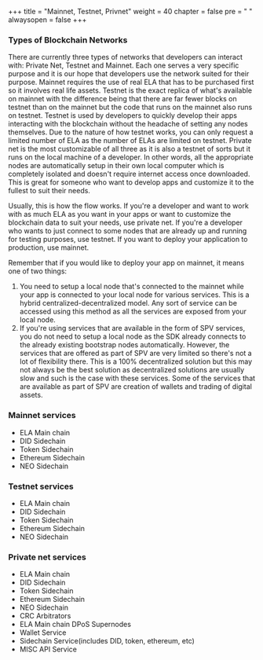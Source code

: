 +++
title = "Mainnet, Testnet, Privnet"
weight = 40
chapter = false
pre = "<i class='fa ela-page'></i> "
alwaysopen = false
+++

### Types of Blockchain Networks
There are currently three types of networks that developers can interact with: Private Net, Testnet and Mainnet. Each one serves a very specific purpose and it is our hope that developers use the network suited for their purpose. Mainnet requires the use of real ELA that has to be purchased first so it involves real life assets. Testnet is the exact replica of what's available on mainnet with the difference being that there are far fewer blocks on testnet than on the mainnet but the code that runs on the mainnet also runs on testnet. Testnet is used by developers to quickly develop their apps interacting with the blockchain without the headache of setting any nodes themselves. Due to the nature of how testnet works, you can only request a limited number of ELA as the number of ELAs are limited on testnet. Private net is the most customizable of all three as it is also a testnet of sorts but it runs on the local machine of a developer. In other words, all the appropriate nodes are automatically setup in their own local computer which is completely isolated and doesn't require internet access once downloaded. This is great for someone who want to develop apps and customize it to the fullest to suit their needs.

Usually, this is how the flow works. If you're a developer and want to work with as much ELA as you want in your apps or want to customize the blockchain data to suit your needs, use private net. If you're a developer who wants to just connect to some nodes that are already up and running for testing purposes, use testnet. If you want to deploy your application to production, use mainnet.

Remember that if you would like to deploy your app on mainnet, it means one of two things:
1) You need to setup a local node that's connected to the mainnet while your app is connected to your local node for various services. This is a hybrid centralized-decentralized model. Any sort of service can be accessed using this method as all the services are exposed from your local node.
2) If you're using services that are available in the form of SPV services, you do not need to setup a local node as the SDK already connects to the already existing bootstrap nodes automatically. However, the services that are offered as part of SPV are very limited so there's not a lot of flexibility there. This is a 100% decentralized solution but this may not always be the best solution as decentralized solutions are usually slow and such is the case with these services. Some of the services that are available as part of SPV are creation of wallets and trading of digital assets.

### Mainnet services
- ELA Main chain
- DID Sidechain
- Token Sidechain
- Ethereum Sidechain
- NEO Sidechain

### Testnet services
- ELA Main chain
- DID Sidechain
- Token Sidechain
- Ethereum Sidechain
- NEO Sidechain

### Private net services
- ELA Main chain
- DID Sidechain
- Token Sidechain
- Ethereum Sidechain
- NEO Sidechain
- CRC Arbitrators
- ELA Main chain DPoS Supernodes
- Wallet Service
- Sidechain Service(includes DID, token, ethereum, etc)
- MISC API Service
